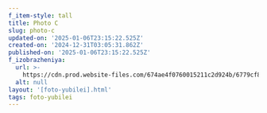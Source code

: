 ```yaml
---
f_item-style: tall
title: Photo C
slug: photo-c
updated-on: '2025-01-06T23:15:22.525Z'
created-on: '2024-12-31T03:05:31.862Z'
published-on: '2025-01-06T23:15:22.525Z'
f_izobrazheniya:
  url: >-
    https://cdn.prod.website-files.com/674ae4f0760015211c2d924b/6779cf8592b4b170baff37ba_ZZFKm1a2woE%20(1).jpg
  alt: null
layout: '[foto-yubilei].html'
tags: foto-yubilei
---
```



